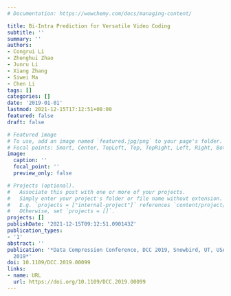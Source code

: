 ```yaml
---
# Documentation: https://wowchemy.com/docs/managing-content/

title: Bi-Intra Prediction for Versatile Video Coding
subtitle: ''
summary: ''
authors:
- Congrui Li
- Zhenghui Zhao
- Junru Li
- Xiang Zhang
- Siwei Ma
- Chen Li
tags: []
categories: []
date: '2019-01-01'
lastmod: 2021-12-15T17:12:51+08:00
featured: false
draft: false

# Featured image
# To use, add an image named `featured.jpg/png` to your page's folder.
# Focal points: Smart, Center, TopLeft, Top, TopRight, Left, Right, BottomLeft, Bottom, BottomRight.
image:
  caption: ''
  focal_point: ''
  preview_only: false

# Projects (optional).
#   Associate this post with one or more of your projects.
#   Simply enter your project's folder or file name without extension.
#   E.g. `projects = ["internal-project"]` references `content/project/deep-learning/index.md`.
#   Otherwise, set `projects = []`.
projects: []
publishDate: '2021-12-15T09:12:51.090143Z'
publication_types:
- '1'
abstract: ''
publication: '*Data Compression Conference, DCC 2019, Snowbird, UT, USA, March 26-29,
  2019*'
doi: 10.1109/DCC.2019.00099
links:
- name: URL
  url: https://doi.org/10.1109/DCC.2019.00099
---
```

